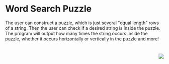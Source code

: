 # Word Search Puzzle
The user can construct a puzzle, which is just several "equal length" rows of a string. Then the user can check if a desired string is inside the puzzle. The program will output how many times the string occurs inside the puzzle, whether it occurs horizontally or vertically in the puzzle and more!

#
<img align="right" src="https://raw.githubusercontent.com/zaind6/Regex-Project/master/LOGO.png">